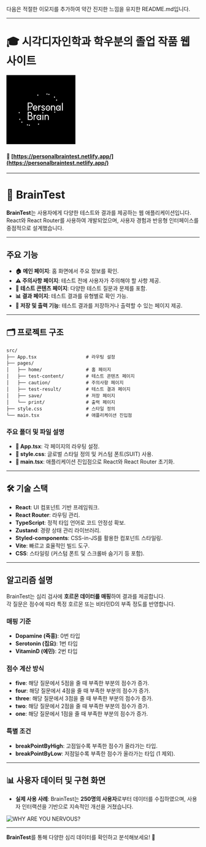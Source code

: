 다음은 적절한 이모지를 추가하여 약간 진지한 느낌을 유지한 README.md입니다.

---

# 🎓 시각디자인학과 학우분의 졸업 작품 웹사이트

![Personal Brain Test](/public/favicon.svg)

#### 🔗 [https://personalbraintest.netlify.app/](https://personalbraintest.netlify.app/)

---

# 🧠 BrainTest

**BrainTest**는 사용자에게 다양한 테스트와 결과를 제공하는 웹 애플리케이션입니다. React와 React Router를 사용하여 개발되었으며, 사용자 경험과 반응형 인터페이스를 중점적으로 설계했습니다.

---

## 주요 기능

- **🏠 메인 페이지**: 홈 화면에서 주요 정보를 확인.
- **⚠️ 주의사항 페이지**: 테스트 전에 사용자가 주의해야 할 사항 제공.
- **📝 테스트 콘텐츠 페이지**: 다양한 테스트 질문과 문제를 포함.
- **📊 결과 페이지**: 테스트 결과를 유형별로 확인 가능.
- **💾 저장 및 출력 기능**: 테스트 결과를 저장하거나 출력할 수 있는 페이지 제공.

---

## 🗂️ 프로젝트 구조

```
src/
├── App.tsx                  # 라우팅 설정
├── pages/
│   ├── home/                # 홈 페이지
│   ├── test-content/        # 테스트 콘텐츠 페이지
│   ├── caution/             # 주의사항 페이지
│   ├── test-result/         # 테스트 결과 페이지
│   ├── save/                # 저장 페이지
│   └── print/               # 출력 페이지
├── style.css                # 스타일 정의
└── main.tsx                 # 애플리케이션 진입점
```

### 주요 폴더 및 파일 설명
- **📂 App.tsx**: 각 페이지의 라우팅 설정.
- **📄 style.css**: 글로벌 스타일 정의 및 커스텀 폰트(SUIT) 사용.
- **🚀 main.tsx**: 애플리케이션 진입점으로 React와 React Router 초기화.

---

## 🛠️ 기술 스택

- **React**: UI 컴포넌트 기반 프레임워크.
- **React Router**: 라우팅 관리.
- **TypeScript**: 정적 타입 언어로 코드 안정성 확보.
- **Zustand**: 경량 상태 관리 라이브러리.
- **Styled-components**: CSS-in-JS를 활용한 컴포넌트 스타일링.
- **Vite**: 빠르고 효율적인 빌드 도구.
- **CSS**: 스타일링 (커스텀 폰트 및 스크롤바 숨기기 등 포함).

---

## 알고리즘 설명

BrainTest는 심리 검사에 **호르몬 데이터를 매핑**하여 결과를 제공합니다.  
각 질문은 점수에 따라 특정 호르몬 또는 비타민D의 부족 정도를 반영합니다.

### 매핑 기준

- **Dopamine (즉흥)**: 0번 타입
- **Serotonin (집요)**: 1번 타입
- **VitaminD (예민)**: 2번 타입

### 점수 계산 방식

- **five**: 해당 질문에서 5점을 줄 때 부족한 부분의 점수가 증가.
- **four**: 해당 질문에서 4점을 줄 때 부족한 부분의 점수가 증가.
- **three**: 해당 질문에서 3점을 줄 때 부족한 부분의 점수가 증가.
- **two**: 해당 질문에서 2점을 줄 때 부족한 부분의 점수가 증가.
- **one**: 해당 질문에서 1점을 줄 때 부족한 부분의 점수가 증가.

### 특별 조건

- **breakPointByHigh**: 고점일수록 부족한 점수가 올라가는 타입.
- **breakPointByLow**: 저점일수록 부족한 점수가 올라가는 타입 (1 제외).

---

## 📊 사용자 데이터 및 구현 화면

- **실제 사용 사례**: BrainTest는 **250명의 사용자**로부터 데이터를 수집하였으며, 사용자 인터랙션을 기반으로 지속적인 개선을 거쳤습니다.

![WHY ARE YOU NERVOUS?](https://github.com/user-attachments/assets/7f8d37e1-2930-40cd-bd9f-352d2b04bcef)

---

**BrainTest**를 통해 다양한 심리 데이터를 확인하고 분석해보세요! 🚀

